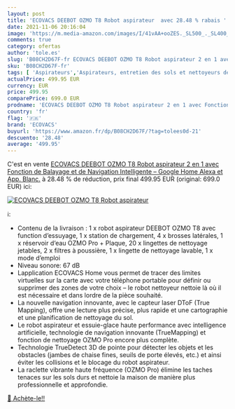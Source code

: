 ```yaml
---
layout: post
title: 'ECOVACS DEEBOT OZMO T8 Robot aspirateur  avec 28.48 % rabais '
date: 2021-11-06 20:16:04
image: 'https://m.media-amazon.com/images/I/41vAA+ooZES._SL500_._SL400_.jpg'
comments: true
category: ofertas
author: 'tole.es'
slug: 'B08CH2D67F-fr ECOVACS DEEBOT OZMO T8 Robot aspirateur 2 en 1 avec...'
sku: 'B08CH2D67F-fr'
tags: [ 'Aspirateurs','Aspirateurs, entretien des sols et nettoyeurs de vitres','Cuisine et Maison','Robots aspirateurs','ecovacs', ]
actualPrice: 499.95 EUR
currency: EUR
price: 499.95
comparePrice: 699.0 EUR
prodname: 'ECOVACS DEEBOT OZMO T8 Robot aspirateur 2 en 1 avec Fonction de Balayage et de Navigation Intelligente – Google Home  Alexa et App. Blanc.'
country: 'fr'
flag: '🇫🇷'
brand: 'ECOVACS'
buyurl: 'https://www.amazon.fr/dp/B08CH2D67F/?tag=tolees0d-21'
descuento: '28.48'
average: '499.95'
---
```


C'est en vente [ECOVACS DEEBOT OZMO T8 Robot aspirateur 2 en 1 avec Fonction de Balayage et de Navigation Intelligente – Google Home  Alexa et App. Blanc.](https://www.amazon.fr/dp/B08CH2D67F/?tag=tolees0d-21)  à  28.48 % de réduction, prix final  499.95 EUR (original: 699.0 EUR) ici:

[![ECOVACS DEEBOT OZMO T8 Robot aspirateur ](https://m.media-amazon.com/images/I/41vAA+ooZES._SL500_._SL400_.jpg)](https://www.amazon.fr/dp/B08CH2D67F/?tag=tolees0d-21)

ℹ️:

- Contenu de la livraison : 1 x robot aspirateur DEEBOT OZMO T8 avec function d’essuyage, 1 x station de chargement, 4 x brosses latérales, 1 x réservoir d‘eau OZMO Pro + Plaque, 20 x lingettes de nettoyage jetables, 2 x filtres à poussière, 1 x lingette de nettoyage lavable, 1 x mode d’emploi
- Niveau sonore: 67 dB
- Lapplication ECOVACS Home vous permet de tracer des limites virtuelles sur la carte avec votre téléphone portable pour définir ou supprimer des zones de votre choix – le robot nettoyeur nettoie là où il est nécessaire et dans lordre de la pièce souhaité.
- La nouvelle navigation innovante, avec le capteur laser DToF (True Mapping), offre une lecture plus précise, plus rapide et une cartographie et une planification de nettoyage du sol.
- Le robot aspirateur et essuie-glace haute performance avec intelligence artificielle, technologie de navigation innovante (TrueMapping) et fonction de nettoyage OZMO Pro encore plus complète.
- Technologie TrueDetect 3D de pointe pour détecter les objets et les obstacles (jambes de chaise fines, seuils de porte élevés, etc.) et ainsi éviter les collisions et le blocage du robot aspirateur.
- La raclette vibrante haute fréquence (OZMO Pro) élimine les taches tenaces sur les sols durs et nettoie la maison de manière plus professionnelle et approfondie.

[🛒 Achète-le!!](https://www.amazon.fr/dp/B08CH2D67F/?tag=tolees0d-21)
